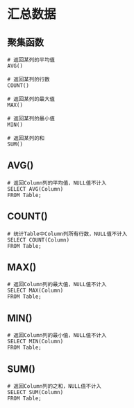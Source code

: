 # 汇总数据

## 聚集函数

``` Mysql
# 返回某列的平均值
AVG()

# 返回某列的行数
COUNT()

# 返回某列的最大值
MAX()

# 返回某列的最小值
MIN()

# 返回某列的和
SUM()
```

## AVG()

``` Mysql
# 返回Column列的平均值，NULL值不计入
SELECT AVG(Column)
FROM Table;
```

## COUNT()

``` Mysql
# 统计Table中Column列所有行数，NULL值不计入
SELECT COUNT(Column)
FROM Table;
```

## MAX()

``` Mysql
# 返回Column列的最大值，NULL值不计入
SELECT MAX(Column)
FROM Table;
```

## MIN()

``` Mysql
# 返回Column列的最小值，NULL值不计入
SELECT MIN(Column)
FROM Table;
```

## SUM()

``` Mysql
# 返回Column列的之和，NULL值不计入
SELECT SUM(Column)
FROM Table;
```
